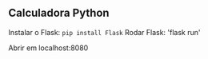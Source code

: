 ## Calculadora Python

Instalar o Flask: `pip install Flask`
Rodar Flask: 'flask run'

Abrir em localhost:8080
